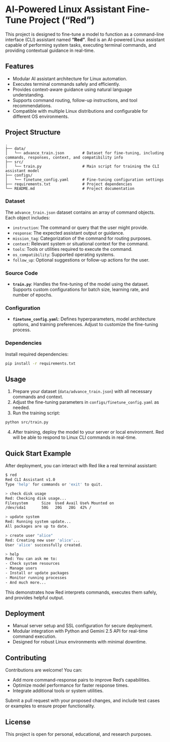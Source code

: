 # Al-Powered Linux Assistant Fine-Tune Project (“Red”)

This project is designed to fine-tune a model to function as a command-line interface (CLI) assistant named **“Red”**. Red is an AI-powered Linux assistant capable of performing system tasks, executing terminal commands, and providing contextual guidance in real-time.

## Features

* Modular AI assistant architecture for Linux automation.
* Executes terminal commands safely and efficiently.
* Provides context-aware guidance using natural language understanding.
* Supports command routing, follow-up instructions, and tool recommendations.
* Compatible with multiple Linux distributions and configurable for different OS environments.

## Project Structure

```
.
├── data/
│   └── advance_train.json        # Dataset for fine-tuning, including commands, responses, context, and compatibility info
├── src/
│   └── train.py                  # Main script for training the CLI assistant model
├── configs/
│   └── finetune_config.yaml      # Fine-tuning configuration settings
├── requirements.txt              # Project dependencies
└── README.md                     # Project documentation
```

### Dataset

The `advance_train.json` dataset contains an array of command objects. Each object includes:

* `instruction`: The command or query that the user might provide.
* `response`: The expected assistant output or guidance.
* `mission_tag`: Categorization of the command for routing purposes.
* `context`: Relevant system or situational context for the command.
* `tools`: Tools or utilities required to execute the command.
* `os_compatibility`: Supported operating systems.
* `follow_up`: Optional suggestions or follow-up actions for the user.

### Source Code

* **`train.py`**: Handles the fine-tuning of the model using the dataset. Supports custom configurations for batch size, learning rate, and number of epochs.

### Configuration

* **`finetune_config.yaml`**: Defines hyperparameters, model architecture options, and training preferences. Adjust to customize the fine-tuning process.

### Dependencies

Install required dependencies:

```bash
pip install -r requirements.txt
```

## Usage

1. Prepare your dataset (`data/advance_train.json`) with all necessary commands and context.
2. Adjust the fine-tuning parameters in `configs/finetune_config.yaml` as needed.
3. Run the training script:

```bash
python src/train.py
```

4. After training, deploy the model to your server or local environment. Red will be able to respond to Linux CLI commands in real-time.

## Quick Start Example

After deployment, you can interact with Red like a real terminal assistant:

```bash
$ red
Red CLI Assistant v1.0
Type 'help' for commands or 'exit' to quit.

> check disk usage
Red: Checking disk usage...
Filesystem      Size  Used Avail Use% Mounted on
/dev/sda1       50G   20G   28G  42% /

> update system
Red: Running system update...
All packages are up to date.

> create user "alice"
Red: Creating new user 'alice'...
User 'alice' successfully created.

> help
Red: You can ask me to:
- Check system resources
- Manage users
- Install or update packages
- Monitor running processes
- And much more...
```

This demonstrates how Red interprets commands, executes them safely, and provides helpful output.

## Deployment

* Manual server setup and SSL configuration for secure deployment.
* Modular integration with Python and Gemini 2.5 API for real-time command execution.
* Designed for robust Linux environments with minimal downtime.

## Contributing

Contributions are welcome! You can:

* Add more command-response pairs to improve Red’s capabilities.
* Optimize model performance for faster response times.
* Integrate additional tools or system utilities.

Submit a pull request with your proposed changes, and include test cases or examples to ensure proper functionality.

## License

This project is open for personal, educational, and research purposes.
